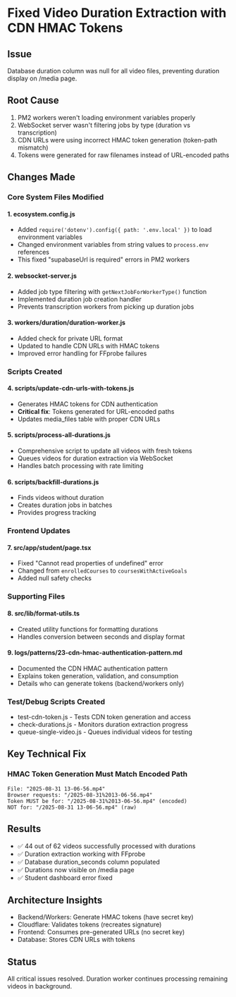 # Fixed Video Duration Extraction with CDN HMAC Tokens

## Issue
Database duration column was null for all video files, preventing duration display on /media page.

## Root Cause
1. PM2 workers weren't loading environment variables properly
2. WebSocket server wasn't filtering jobs by type (duration vs transcription)
3. CDN URLs were using incorrect HMAC token generation (token-path mismatch)
4. Tokens were generated for raw filenames instead of URL-encoded paths

## Changes Made

### Core System Files Modified

#### 1. ecosystem.config.js
- Added `require('dotenv').config({ path: '.env.local' })` to load environment variables
- Changed environment variables from string values to `process.env` references
- This fixed "supabaseUrl is required" errors in PM2 workers

#### 2. websocket-server.js
- Added job type filtering with `getNextJobForWorkerType()` function
- Implemented duration job creation handler
- Prevents transcription workers from picking up duration jobs

#### 3. workers/duration/duration-worker.js
- Added check for private URL format
- Updated to handle CDN URLs with HMAC tokens
- Improved error handling for FFprobe failures

### Scripts Created

#### 4. scripts/update-cdn-urls-with-tokens.js
- Generates HMAC tokens for CDN authentication
- **Critical fix**: Tokens generated for URL-encoded paths
- Updates media_files table with proper CDN URLs

#### 5. scripts/process-all-durations.js
- Comprehensive script to update all videos with fresh tokens
- Queues videos for duration extraction via WebSocket
- Handles batch processing with rate limiting

#### 6. scripts/backfill-durations.js
- Finds videos without duration
- Creates duration jobs in batches
- Provides progress tracking

### Frontend Updates

#### 7. src/app/student/page.tsx
- Fixed "Cannot read properties of undefined" error
- Changed from `enrolledCourses` to `coursesWithActiveGoals`
- Added null safety checks

### Supporting Files

#### 8. src/lib/format-utils.ts
- Created utility functions for formatting durations
- Handles conversion between seconds and display format

#### 9. logs/patterns/23-cdn-hmac-authentication-pattern.md
- Documented the CDN HMAC authentication pattern
- Explains token generation, validation, and consumption
- Details who can generate tokens (backend/workers only)

### Test/Debug Scripts Created
- test-cdn-token.js - Tests CDN token generation and access
- check-durations.js - Monitors duration extraction progress
- queue-single-video.js - Queues individual videos for testing

## Key Technical Fix

### HMAC Token Generation Must Match Encoded Path
```
File: "2025-08-31 13-06-56.mp4"
Browser requests: "/2025-08-31%2013-06-56.mp4"
Token MUST be for: "/2025-08-31%2013-06-56.mp4" (encoded)
NOT for: "/2025-08-31 13-06-56.mp4" (raw)
```

## Results
- ✅ 44 out of 62 videos successfully processed with durations
- ✅ Duration extraction working with FFprobe
- ✅ Database duration_seconds column populated
- ✅ Durations now visible on /media page
- ✅ Student dashboard error fixed

## Architecture Insights
- Backend/Workers: Generate HMAC tokens (have secret key)
- Cloudflare: Validates tokens (recreates signature)
- Frontend: Consumes pre-generated URLs (no secret key)
- Database: Stores CDN URLs with tokens

## Status
All critical issues resolved. Duration worker continues processing remaining videos in background.